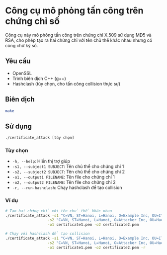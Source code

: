 # Công cụ mô phỏng tấn công trên chứng chỉ số

Công cụ này mô phỏng tấn công trên chứng chỉ X.509 sử dụng MD5 và RSA, cho phép tạo ra hai chứng chỉ với tên chủ thể khác nhau nhưng có cùng chữ ký số.

## Yêu cầu

- OpenSSL
- Trình biên dịch C++ (g++)
- Hashclash (tùy chọn, cho tấn công collision thực sự)

## Biên dịch

```bash
make
```

## Sử dụng

```bash
./certificate_attack [tùy chọn]
```

### Tùy chọn

- `-h, --help`: Hiển thị trợ giúp
- `-s1, --subject1 SUBJECT`: Tên chủ thể cho chứng chỉ 1
- `-s2, --subject2 SUBJECT`: Tên chủ thể cho chứng chỉ 2
- `-o1, --output1 FILENAME`: Tên file cho chứng chỉ 1
- `-o2, --output2 FILENAME`: Tên file cho chứng chỉ 2
- `-r, --run-hashclash`: Chạy hashclash để tạo collision

### Ví dụ

```bash
# Tạo hai chứng chỉ với tên chủ thể khác nhau
./certificate_attack -s1 "C=VN, ST=Hanoi, L=Hanoi, O=Example Inc, OU=IT, CN=example.com, emailAddress=admin@example.com" \
                   -s2 "C=VN, ST=Hanoi, L=Hanoi, O=Attacker Inc, OU=Hack, CN=attacker.com, emailAddress=admin@attacker.com" \
                   -o1 certificate1.pem -o2 certificate2.pem

# Chạy với hashclash để tạo collision
./certificate_attack -s1 "C=VN, ST=Hanoi, L=Hanoi, O=Example Inc, OU=IT, CN=example.com, emailAddress=admin@example.com" \
                   -s2 "C=VN, ST=Hanoi, L=Hanoi, O=Attacker Inc, OU=Hack, CN=attacker.com, emailAddress=admin@attacker.com" \
                   -o1 certificate1.pem -o2 certificate2.pem -r
```
